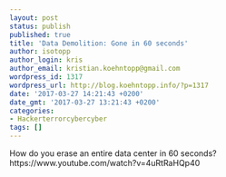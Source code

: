 ```yaml
---
layout: post
status: publish
published: true
title: 'Data Demolition: Gone in 60 seconds'
author: isotopp
author_login: kris
author_email: kristian.koehntopp@gmail.com
wordpress_id: 1317
wordpress_url: http://blog.koehntopp.info/?p=1317
date: '2017-03-27 14:21:43 +0200'
date_gmt: '2017-03-27 13:21:43 +0200'
categories:
- Hackerterrorcybercyber
tags: []
---
```

<p>How do you erase an entire data center in 60 seconds? https://www.youtube.com/watch?v=4uRtRaHQp40</p>

